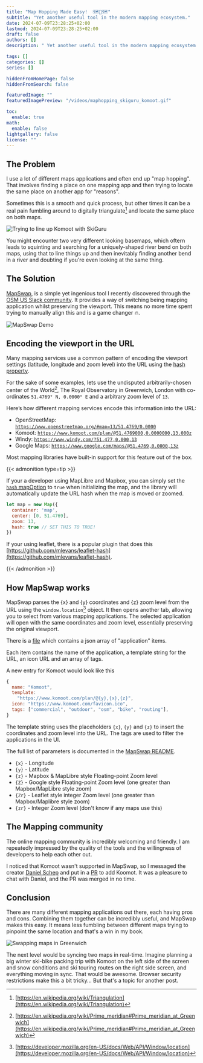 ```yaml
---
title: "Map Hopping Made Easy!  🗺️🦘🗺️"
subtitle: "Yet another useful tool in the modern mapping ecosystem."
date: 2024-07-09T23:28:25+02:00
lastmod: 2024-07-09T23:28:25+02:00
draft: false
authors: []
description: " Yet another useful tool in the modern mapping ecosystem."

tags: []
categories: []
series: []

hiddenFromHomePage: false
hiddenFromSearch: false

featuredImage: ""
featuredImagePreview: "/videos/maphopping_skiguru_komoot.gif"

toc:
  enable: true
math:
  enable: false
lightgallery: false
license: ""
---
```


<!--more-->

## The Problem

I use a lot of different maps applications and often end up "map hopping". That involves finding a place on one mapping app and then trying to locate the same place on another app for "reasons".

Sometimes this is a smooth and quick process, but other times it can be a real pain fumbling around to digitally triangulate[^triangulation] and locate the same place on both maps.

![Trying to line up Komoot with SkiGuru](/videos/maphopping_skiguru_komoot.gif)

You might encounter two very different looking basemaps, which oftern leads to squinting and searching for a uniquely-shaped river bend on both maps, using that to line things up and then inevitably finding another bend in a river and doubting if you're even looking at the same thing.

## The Solution

[MapSwap](https://mapswap.trailsta.sh/), is a  simple yet ingenious tool I recently discovered through the [OSM US Slack community](https://slack.openstreetmap.us/). It provides a way of switching being mapping application whilst preserving the viewport. This means no more time spent trying to manually align this and is a game changer 🔥.

![MapSwap Demo](/videos/mapswap.gif)

## Encoding the viewport in the URL

Many mapping services use a common pattern of encoding the viewport settings (latitude, longitude and zoom level) into the URL using the [hash property](https://developer.mozilla.org/en-US/docs/Web/API/URL/hash).

For the sake of some examples, lets use the undisputed arbitrarily-chosen center of the World[^prime-meridian-history], The Royal Observatory in Greenwich, London with co-ordinates `51.4769° N, 0.0000° E` and a arbitrary zoom level of `13`.


Here’s how different mapping services encode this information into the URL:

- OpenStreetMap: [`https://www.openstreetmap.org/#map=13/51.4769/0.0000`](https://www.openstreetmap.org/#map=13/51.4769/0.0000)
- Komoot: [`https://www.komoot.com/plan/@51.4769000,0.0000000,13.000z`](https://www.komoot.com/plan/@51.4769000,0.0000000,13.000z)
- Windy: [`https://www.windy.com/?51.477,0.000,13`](https://www.windy.com/?51.476,0.000,13)
- Google Maps: [`https://www.google.com/maps/@51.4769,0.0000,13z`](https://www.google.com/maps/@51.4769,0.0000,14z)

Most mapping libraries have built-in support for this feature out of the box.

{{< admonition type=tip >}} 

If your a developer using MapLibre and Mapbox, you can simply set the [`hash` mapOption](https://maplibre.org/maplibre-gl-js/docs/API/type-aliases/MapOptions/#hash) to `true` when initializing the map, and the library will automatically update the URL hash when the map is moved or zoomed.

```js
let map = new Map({
  container: 'map',
  center: [0, 51.4769],
  zoom: 13,
  hash: true // SET THIS TO TRUE!
})
```

If your using leaflet, there is a popular plugin that does this [https://github.com/mlevans/leaflet-hash](https://github.com/mlevans/leaflet-hash).

{{< /admonition >}}

## How MapSwap works

MapSwap parses the {x} and {y} coordinates and {z} zoom level from the URL using the `window.location`[^window.location] object. It then opens another tab, allowing you to select from various mapping applications. The selected application will open with the same coordinates and zoom level, essentially preserving the original viewport.

There is a [file](https://gitlab.com/trailstash/mapswap/-/blob/main/swap/maps.js?ref_type=heads) which contains a json array of "application" items.

Each item contains the name of the application, a template string for the URL, an icon URL and an array of tags.

A new entry for Komoot would look like this

```js
{
  name: "Komoot",
  template:
    "https://www.komoot.com/plan/@{y},{x},{z}",
  icon: "https://www.komoot.com/favicon.ico",
  tags: ["commercial", "outdoor", "osm", "bike", "routing"],
}
```

The template string uses the placeholders `{x}`, `{y}` and `{z}` to insert the coordinates and zoom level into the URL. The tags are used to filter the applications in the UI.

The full list of parameters is documented in the [MapSwap README](https://gitlab.com/trailstash/mapswap/-/blob/main/README.md).

- `{x}` - Longitude
- `{y}` - Latitude
- `{z}` - Mapbox & MapLibre style Floating-point Zoom level
- `{Z}` - Google style Floating-point Zoom level (one greater than Mapbox/MapLibre style zoom)
- `{Zr}` - Leaflet style integer Zoom level (one greater than Mapbox/Maplibre style zoom)
- `{zr}` - Integer Zoom level (don't know if any maps use this)

## The Mapping community

The online mapping community is incredibly welcoming and friendly. I am repeatedly impressed by the quality of the tools and the willingness of developers to help each other out.

I noticed that Komoot wasn't supported in MapSwap, so I messaged the creator [Daniel Schep](https://schep.me) and put in a [PR](https://gitlab.com/trailstash/mapswap/-/merge_requests/2) to add Koomot. It was a pleasure to chat with Daniel, and the PR was merged in no time.

## Conclusion

There are many different mapping applications out there, each having pros and cons. Combining them together can be incredibly useful, and MapSwap makes this easy. It means less fumbling between different maps trying to pinpoint the same location and that's a win in my book.


![Swapping maps in Greenwich](/videos/all_maps_greenwich.gif)

The next level would be syncing two maps in real-time. Imagine planning a big winter ski-bike packing trip with Komoot on the left side of the screen and snow conditions and ski touring routes on the right side screen, and everything moving in sync. That would be awesome. Browser security restrictions make this a bit tricky... But that's a topic for another post.

[^triangulation]: [https://en.wikipedia.org/wiki/Triangulation](https://en.wikipedia.org/wiki/Triangulation)
[^window.location]: [https://developer.mozilla.org/en-US/docs/Web/API/Window/location](https://developer.mozilla.org/en-US/docs/Web/API/Window/location)
[^prime-meridian-history]: [https://en.wikipedia.org/wiki/Prime_meridian#Prime_meridian_at_Greenwich](https://en.wikipedia.org/wiki/Prime_meridian#Prime_meridian_at_Greenwich)

